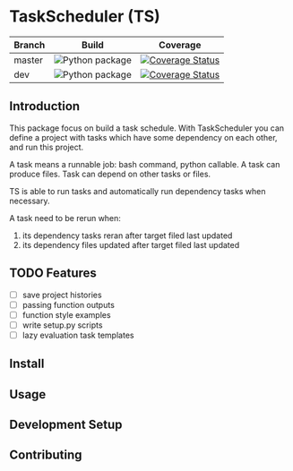 # TaskScheduler (TS)
|Branch|Build|Coverage|
|---   |---  |---     |
|master|![Python package](https://github.com/lizeyan/TaskScheduler/workflows/Python%20package/badge.svg?branch=master)|[![Coverage Status](https://coveralls.io/repos/github/lizeyan/TaskScheduler/badge.svg?branch=master&t=lYjJ0E)](https://coveralls.io/github/lizeyan/TaskScheduler?branch=master&service=github)|
|dev|![Python package](https://github.com/lizeyan/TaskScheduler/workflows/Python%20package/badge.svg?branch=dev)|[![Coverage Status](https://coveralls.io/repos/github/lizeyan/TaskScheduler/badge.svg?branch=dev&t=lYjJ0E)](https://coveralls.io/github/lizeyan/TaskScheduler?branch=dev&service=github)|
## Introduction
This package focus on build a task schedule.
With TaskScheduler you can define a project with tasks which have some dependency on each other, and run this project.

A task means a runnable job: bash command, python callable.
A task can produce files.
Task can depend on other tasks or files.

TS is able to run tasks and automatically run dependency tasks when necessary.

A task need to be rerun when:
1. its dependency tasks reran after target filed last updated
2. its dependency files updated after target filed last updated

## TODO Features
- [ ] save project histories
- [ ] passing function outputs
- [ ] function style examples
- [ ] write setup.py scripts
- [ ] lazy evaluation task templates

## Install
## Usage
## Development Setup
## Contributing


